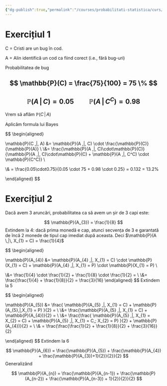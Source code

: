 ```yaml
---
{"dg-publish":true,"permalink":"/courses/probabilitati-statistica/curs/l3-ps/"}
---
```


# Exercițiul 1 

C = Cristi are un bug în cod. 

A = Alin identifică un cod ca fiind corect (i.e., fără bug-uri)

Probabilitatea de bug 

$$
\mathbb{P}(C) = \frac{75}{100} = 75 \%
$$
--- 

$$
\mathbb{P}(A \,|\, C) = 0.05  \qquad \mathbb{P}(A \,|\, C^C) = 0.98
$$
---
Vrem să aflăm $\mathbb{P}(C \,|\, A)$

Aplicăm formula lui Bayes 

$$
\begin{aligned}

\mathbb{P}(C \,|\, A) &= \mathbb{P}(A \,|\, C) \cdot \frac{\mathbb{P}(C)}{\mathbb{P}(A)} \\
\\&= \frac{\mathbb{P}(A \,|\, C)\cdot\mathbb{P}(C)}{\mathbb{P}(A \,|\, C)\cdot\mathbb{P}(C) + \mathbb{P}(A \,|\, C^C) \cdot \mathbb{P}(C^C)} \\

\\& = \frac{0.05\cdot0.75}{0.05 \cdot 75 + 0.98 \cdot  0.25} = 0.132 = 13.2\%


\end{aligned}
$$
# Exercițiul 2

Dacă avem 3 aruncări, probabilitatea ca să avem un șir de 3 capi este:

$$
\mathbb{P}(A_{3}) = \frac{1}{8}
$$
Extindem la 4: dacă prima monedă e cap, atunci secvența de 3 e garantată de încă 2 monede de tipul cap imediat după aceasta. Deci $\mathbb{P}(A  \,|\, X_{1} = C) = \frac{1}{4}$

$$
\begin{aligned}

\mathbb{P}(A_{4}) &= \mathbb{P}(A_{4} \,|\, X_{1} = C) \cdot  \mathbb{P}(X_{1} = C)  + \mathbb{P}(A_{4} \,|\, X_{1} = P) \cdot \mathbb{P}(X_{1} = P) \\

\\&= \frac{1}{4} \cdot \frac{1}{2} + \frac{1}{8} \cdot \frac{1}{2} = \\
\\&= \frac{\frac{1}{4} + \frac{1}{8}}{2} = \frac{3}{16}
\end{aligned}
$$
Extindem la 5

$$
\begin{aligned}

\mathbb{P}(A_{5}) &= \frac{
\mathbb{P}(A_{5} \,|\, X_{1} = C) + \mathbb{P}(A_{5}\,|\,X_{1} = P)
}{2} = \\
\\&= \frac{\mathbb{P}(A_{5} \,|\, X_{1} = C) + \mathbb{P}(A_{4})}{2} = \\
\\&= \frac{\frac{
\mathbb{P}(A_{5} \,|\, X_{1} = X_{2} = C) + \mathbb{P}(A_{5} \,|\, X_{1}  = C,\; X_{2} = P)
}{2} + \mathbb{P}(A_{4})}{2} = \\
\\& = \frac{\frac{\frac{1}{2} + \frac{1}{8}}{2} + \frac{3}{16}}{2}


\end{aligned}
$$
Extindem la 6 

$$
\mathbb{P}(A_{6}) = \frac{\mathbb{P}(A_{5}) + \frac{\mathbb{P}(A_{4}) + \frac{\mathbb{P}(A_{3})+1}{2}}{2}}{2}
$$
Generalizând 

$$
\mathbb{P}(A_{n}) = \frac{\mathbb{P}(A_{n-1}) + \frac{\mathbb{P}(A_{n-2}) + \frac{\mathbb{P}(A_{n-3}) + 1}{2}}{2}}{2}
$$
